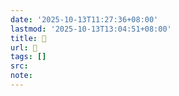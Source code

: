 ```yaml
---
date: '2025-10-13T11:27:36+08:00'
lastmod: '2025-10-13T13:04:51+08:00'
title: 󰘫
url: 󰘫
tags: []
src:
note:
---
```

